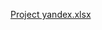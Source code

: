 [Project yandex.xlsx](https://github.com/Alloshchilov/Yandex-practikum/files/9423045/Project.yandex.xlsx)

